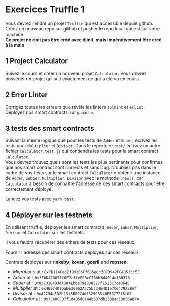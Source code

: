 # Exercices Truffle 1

Vous devrez rendre un projet `Truffle` qui est accessible depuis github.  
Créez un nouveau repo sur github et pusher le repo local qui est sur votre machine.  
**Ce projet ne doit pas être créé avec djinit, mais impérativement être créé à la main**

## 1 Project Calculator

Suivez le cours et créer un nouveau projet `Calculator`.
Vous devrez posséder un projet qui suit exactement ce qui a été vu en cours.

## 2 Error Linter

Corrigez toutes les erreurs que révèle les linters `solhint` et `eslint`.
Déployez nos smart contracts sur `ganache`.

## 3 tests des smart contracts

Suivant la même logique que pour les tests de `Adder` et `Suber`, écrivez les tests pour `Multiplier` et `Divisor`.
Dans le répertoire `test/` écrivez un autre fichier `calculator.test.js` qui contiendra les tests pour le smart contract `Calculator`.  
Vous devrez trouvez quels sont les tests les plus pertinents pour confirmez que nos smart contract sont corrects et sans bug.
N'oubliez pas dans le cadre de vos tests sur le smart contract `Calculator` d'obtenir une instance de `Adder`, `Subber`, `Multiplier`, `Divisor` avec la méthode `.new()`, car `Calculator` a besoin de connaitre l'adresse de ces smart contracts pour être correctement déployé.

Lancez vos tests avec `yarn test`.

## 4 Déployer sur les testnets

En utilisant truffle, déployer les smart contracts, `Adder`, `Suber`, `Multiplier`, `Divisor` et `Calculator` sur les testnets.

Il vous faudra récupérer des ethers de tests pour ces réseaux.

Fournir l'adresse des smart contracts déployés sur ces réseaux.

Contrats deployes sur **rinkeby**, **kovan**, **goerli** and **ropsten**:

- _Migrations_ at : `0x7D114Ced2f99206Ff685e8c3D73942FC48515c5E`
- _Adder_ at : `0x3F0DA78071f6F2cffeEEBcC766b3dA014af80376`
- _Suber_ at : `0x8370184D3dA88AEbbe79e838527f1523C7ceB645`
- _Multiplier_ at : `0x4E97409babb36062A575b334E4D1e7Ce47925BAf`
- _Divisor_ at : `0x42794a5D2b2345B8974df3299B546E50772f6f07`
- _Calculator_ at : `0x7CA00FD7f1d4B5d8144b537db258Bad13056aB7A`
